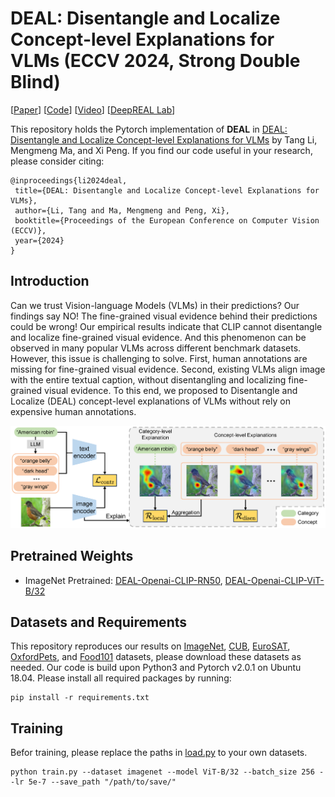 # DEAL: Disentangle and Localize Concept-level Explanations for VLMs (ECCV 2024, Strong Double Blind)

[[Paper](https://arxiv.org/pdf/2407.14412)] [[Code](https://github.com/tangli-udel/DEAL)] [[Video](https://www.youtube.com/watch?v=Rd4vFWI2fKw)] [[DeepREAL Lab](https://deep-real.github.io/)]

This repository holds the Pytorch implementation of **DEAL** in [DEAL: Disentangle and Localize Concept-level Explanations for VLMs](https://arxiv.org/pdf/2407.14412) by Tang Li, Mengmeng Ma, and Xi Peng.
If you find our code useful in your research, please consider citing:

```
@inproceedings{li2024deal,
 title={DEAL: Disentangle and Localize Concept-level Explanations for VLMs},
 author={Li, Tang and Ma, Mengmeng and Peng, Xi},
 booktitle={Proceedings of the European Conference on Computer Vision (ECCV)},
 year={2024}
}
```

## Introduction

Can we trust Vision-language Models (VLMs) in their predictions?
Our findings say NO! The fine-grained visual evidence behind their predictions could be wrong!
Our empirical results indicate that CLIP cannot disentangle and localize fine-grained visual evidence.
And this phenomenon can be observed in many popular VLMs across different benchmark datasets.
However, this issue is challenging to solve.
First, human annotations are missing for fine-grained visual evidence.
Second, existing VLMs align image with the entire textual caption, without disentangling and localizing fine-grained visual evidence.
To this end, we proposed to Disentangle and Localize (DEAL) concept-level explanations of VLMs without rely on expensive human annotations.

![method](figures/figure_overview.png)


## Pretrained Weights
- ImageNet Pretrained: [DEAL-Openai-CLIP-RN50](https://drive.google.com/file/d/1Th_WQ0aPhnmqQ_uv7GJKv9vLyApcfaic/view?usp=sharing), [DEAL-Openai-CLIP-ViT-B/32](https://drive.google.com/file/d/1SoL-nNG4AgQ2V2Q39M2KX5bqWx95CaA0/view?usp=sharing)


## Datasets and Requirements

This repository reproduces our results on [ImageNet](https://www.image-net.org/download.php), [CUB](https://www.vision.caltech.edu/datasets/cub_200_2011/), [EuroSAT](https://zenodo.org/records/7711810#.ZAm3k-zMKEA), [OxfordPets](https://www.robots.ox.ac.uk/~vgg/data/pets/), and [Food101](https://data.vision.ee.ethz.ch/cvl/datasets_extra/food-101/) datasets, please download these datasets as needed. Our code is build upon Python3 and Pytorch v2.0.1 on Ubuntu 18.04. Please install all required packages by running:

```
pip install -r requirements.txt
```

## Training

Befor training, please replace the paths in [load.py](https://github.com/tangli-udel/DEAL/blob/3d31d67638395af9dda938017882f73088105a99/load.py#L81) to your own datasets.

```
python train.py --dataset imagenet --model ViT-B/32 --batch_size 256 --lr 5e-7 --save_path "/path/to/save/"
```
